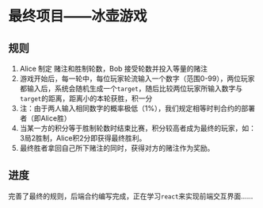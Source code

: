 # 最终项目——冰壶游戏

## 规则

1. Alice 制定 赌注和胜制轮数，Bob 接受轮数并投入等量的赌注
1. 游戏开始后，每一轮中，每位玩家轮流输入一个数字（范围0-99），两位玩家都输入后，系统会随机生成一个`target`，随后比较两位玩家所输入数字与`target`的距离，距离小的本轮获胜，积一分
1. 注：由于两人输入相同数字的概率极低（1%），我们规定相等时判合约的部署者（即Alice胜）
1. 当某一方的积分等于胜制轮数时结束比赛，积分较高者成为最终的玩家，如：3局2胜制，Alice积2分即获得最终胜利。
1. 最终胜者拿回自己所下赌注的同时，获得对方的赌注作为奖励。



## 进度

完善了最终的规则，后端合约编写完成，正在学习`react`来实现前端交互界面......